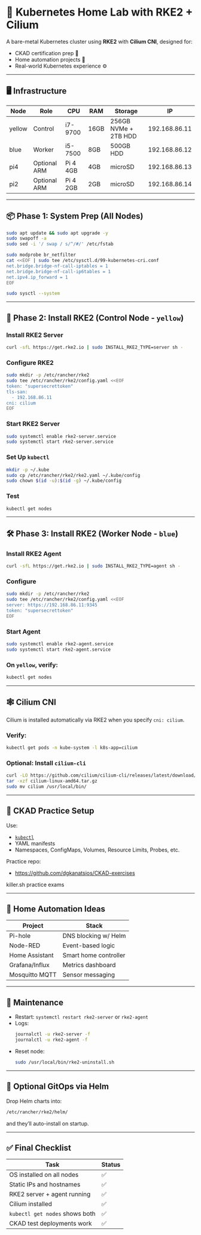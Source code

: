 # 🧠 Kubernetes Home Lab with RKE2 + Cilium

A bare-metal Kubernetes cluster using **RKE2** with **Cilium CNI**, designed for:

- CKAD certification prep 🧪  
- Home automation projects 🏡  
- Real-world Kubernetes experience ⚙️

---

## 🖥️ Infrastructure

| Node    | Role         | CPU       | RAM  | Storage                | IP              |
|---------|--------------|-----------|------|------------------------|-----------------|
| yellow  | Control      | i7-9700   | 16GB | 256GB NVMe + 2TB HDD   | 192.168.86.11   |
| blue    | Worker       | i5-7500   | 8GB  | 500GB HDD              | 192.168.86.12   |
| pi4     | Optional ARM | Pi 4 4GB  | 4GB  | microSD                | 192.168.86.13   |
| pi2     | Optional ARM | Pi 4 2GB  | 2GB  | microSD                | 192.168.86.14   |

---

## 📦 Phase 1: System Prep (All Nodes)

```bash
sudo apt update && sudo apt upgrade -y
sudo swapoff -a
sudo sed -i '/ swap / s/^/#/' /etc/fstab

sudo modprobe br_netfilter
cat <<EOF | sudo tee /etc/sysctl.d/99-kubernetes-cri.conf
net.bridge.bridge-nf-call-iptables = 1
net.bridge.bridge-nf-call-ip6tables = 1
net.ipv4.ip_forward = 1
EOF

sudo sysctl --system
```

---

## 🚀 Phase 2: Install RKE2 (Control Node - `yellow`)

### Install RKE2 Server

```bash
curl -sfL https://get.rke2.io | sudo INSTALL_RKE2_TYPE=server sh -
```

### Configure RKE2

```bash
sudo mkdir -p /etc/rancher/rke2
sudo tee /etc/rancher/rke2/config.yaml <<EOF
token: "supersecrettoken"
tls-san:
  - 192.168.86.11
cni: cilium
EOF
```

### Start RKE2 Server

```bash
sudo systemctl enable rke2-server.service
sudo systemctl start rke2-server.service
```

### Set Up `kubectl`

```bash
mkdir -p ~/.kube
sudo cp /etc/rancher/rke2/rke2.yaml ~/.kube/config
sudo chown $(id -u):$(id -g) ~/.kube/config
```

### Test

```bash
kubectl get nodes
```

---

## 🛠 Phase 3: Install RKE2 (Worker Node - `blue`)

### Install RKE2 Agent

```bash
curl -sfL https://get.rke2.io | sudo INSTALL_RKE2_TYPE=agent sh -
```

### Configure

```bash
sudo mkdir -p /etc/rancher/rke2
sudo tee /etc/rancher/rke2/config.yaml <<EOF
server: https://192.168.86.11:9345
token: "supersecrettoken"
EOF
```

### Start Agent

```bash
sudo systemctl enable rke2-agent.service
sudo systemctl start rke2-agent.service
```

### On `yellow`, verify:

```bash
kubectl get nodes
```

---

## 🕸️ Cilium CNI

Cilium is installed automatically via RKE2 when you specify `cni: cilium`.

### Verify:

```bash
kubectl get pods -n kube-system -l k8s-app=cilium
```

### Optional: Install `cilium-cli`

```bash
curl -LO https://github.com/cilium/cilium-cli/releases/latest/download/cilium-linux-amd64.tar.gz
tar -xzf cilium-linux-amd64.tar.gz
sudo mv cilium /usr/local/bin/
```

---

## 🧪 CKAD Practice Setup

Use:
- [`kubectl`](https://kubernetes.io/docs/reference/kubectl/)
- YAML manifests
- Namespaces, ConfigMaps, Volumes, Resource Limits, Probes, etc.

Practice repo:
- https://github.com/dgkanatsios/CKAD-exercises

killer.sh practice exams

---

## 🏡 Home Automation Ideas

| Project         | Stack                  |
|----------------|------------------------|
| Pi-hole        | DNS blocking w/ Helm   |
| Node-RED       | Event-based logic      |
| Home Assistant | Smart home controller  |
| Grafana/Influx | Metrics dashboard      |
| Mosquitto MQTT | Sensor messaging       |

---

## 🧹 Maintenance

- Restart: `systemctl restart rke2-server` or `rke2-agent`
- Logs:
  ```bash
  journalctl -u rke2-server -f
  journalctl -u rke2-agent -f
  ```
- Reset node:
  ```bash
  sudo /usr/local/bin/rke2-uninstall.sh
  ```

---

## 🔧 Optional GitOps via Helm

Drop Helm charts into:

```bash
/etc/rancher/rke2/helm/
```

and they’ll auto-install on startup.

---

## ✅ Final Checklist

| Task                        | Status  |
|-----------------------------|---------|
| OS installed on all nodes   | ✅       |
| Static IPs and hostnames    | ✅       |
| RKE2 server + agent running | ✅       |
| Cilium installed            | ✅       |
| `kubectl get nodes` shows both | ✅    |
| CKAD test deployments work | ✅       |
